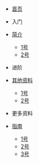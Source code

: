 * [首页](/)

* 入门
 * [简介](docv1)
   * [1号](docv1/guide)
   * [2号](docv1/06_N1-V1)

* 进阶
 * [其他资料](docv1/docv2)
   * [1号](docv1/docv2/08_N1-V1)
   * [2号](docv1/docv2/07_N1-V1)

* 更多资料
 * [指南](docv3)
   * [1号](zh-cn/03_N1-V1)
   * [2号](zh-cn/04_N1-V1)
   * [3号](zh-cn/05_N1-V1)

